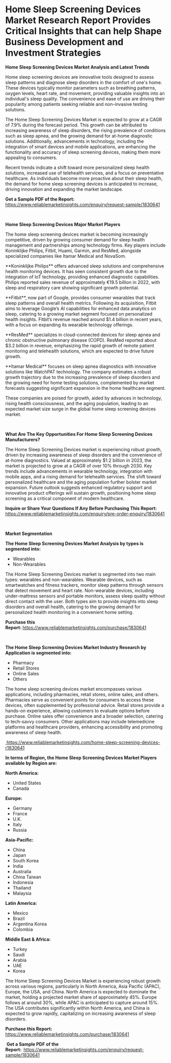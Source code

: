 <p><h1>Home Sleep Screening Devices Market Research Report Provides Critical Insights that can help Shape Business Development and Investment Strategies</h1></p><p><strong>Home Sleep Screening Devices Market Analysis and Latest Trends</strong></p>
<p><p>Home sleep screening devices are innovative tools designed to assess sleep patterns and diagnose sleep disorders in the comfort of one's home. These devices typically monitor parameters such as breathing patterns, oxygen levels, heart rate, and movement, providing valuable insights into an individual's sleep quality. The convenience and ease of use are driving their popularity among patients seeking reliable and non-invasive testing solutions.</p><p>The Home Sleep Screening Devices Market is expected to grow at a CAGR of 7.9% during the forecast period. This growth can be attributed to increasing awareness of sleep disorders, the rising prevalence of conditions such as sleep apnea, and the growing demand for at-home diagnostic solutions. Additionally, advancements in technology, including the integration of smart devices and mobile applications, are enhancing the functionality and accuracy of sleep screening devices, making them more appealing to consumers.</p><p>Recent trends indicate a shift toward more personalized sleep health solutions, increased use of telehealth services, and a focus on preventative healthcare. As individuals become more proactive about their sleep health, the demand for home sleep screening devices is anticipated to increase, driving innovation and expanding the market landscape.</p></p>
<p><strong>Get a Sample PDF of the Report:&nbsp;</strong> <a href="https://www.reliablemarketinsights.com/enquiry/request-sample/1830641?utm_campaign=3295&utm_medium=2&utm_source=Github&utm_content=ia&utm_term=14042025&utm_id=home-sleep-screening-devices">https://www.reliablemarketinsights.com/enquiry/request-sample/1830641</a></p>
<p>&nbsp;</p>
<p><strong>Home Sleep Screening Devices Major Market Players</strong></p>
<p><p>The home sleep screening devices market is becoming increasingly competitive, driven by growing consumer demand for sleep health management and partnerships among technology firms. Key players include Koninklijke Philips, Fitbit, Huami, Garmin, and ResMed, alongside specialized companies like Itamar Medical and NovaSom.</p><p>**Koninklijke Philips** offers advanced sleep solutions and comprehensive health monitoring devices. It has seen consistent growth due to the integration of IoT technology, providing enhanced diagnostic capabilities. Philips reported sales revenue of approximately €19.5 billion in 2022, with sleep and respiratory care showing significant growth potential.</p><p>**Fitbit**, now part of Google, provides consumer wearables that track sleep patterns and overall health metrics. Following its acquisition, Fitbit aims to leverage Google’s AI capabilities for enhanced data analytics on sleep, catering to a growing market segment focused on personalized health insights. Fitbit’s revenue reached around $1.4 billion in recent years, with a focus on expanding its wearable technology offerings.</p><p>**ResMed** specializes in cloud-connected devices for sleep apnea and chronic obstructive pulmonary disease (COPD). ResMed reported about $3.2 billion in revenue, emphasizing the rapid growth of remote patient monitoring and telehealth solutions, which are expected to drive future growth.</p><p>**Itamar Medical** focuses on sleep apnea diagnostics with innovative solutions like WatchPAT technology. The company estimates a robust growth trajectory due to the increasing prevalence of sleep disorders and the growing need for home testing solutions, complemented by market forecasts suggesting significant expansion in the home healthcare segment.</p><p>These companies are poised for growth, aided by advances in technology, rising health consciousness, and the aging population, leading to an expected market size surge in the global home sleep screening devices market.</p></p>
<p>&nbsp;</p>
<p><strong>What Are The Key Opportunities For Home Sleep Screening Devices Manufacturers?</strong></p>
<p><p>The Home Sleep Screening Devices market is experiencing robust growth, driven by increasing awareness of sleep disorders and the convenience of at-home diagnostics. Valued at approximately $1.2 billion in 2023, the market is projected to grow at a CAGR of over 10% through 2030. Key trends include advancements in wearable technology, integration with mobile apps, and a rising demand for telehealth services. The shift toward personalized healthcare and the aging population further bolster market expansion. Future outlook suggests enhanced regulatory support and innovative product offerings will sustain growth, positioning home sleep screening as a critical component of modern healthcare.</p></p>
<p><strong>Inquire or Share Your Questions If Any Before Purchasing This Report:</strong> <a href="https://www.reliablemarketinsights.com/enquiry/pre-order-enquiry/1830641?utm_campaign=3295&utm_medium=2&utm_source=Github&utm_content=ia&utm_term=14042025&utm_id=home-sleep-screening-devices">https://www.reliablemarketinsights.com/enquiry/pre-order-enquiry/1830641</a></p>
<p>&nbsp;</p>
<p><strong>Market Segmentation</strong></p>
<p><strong>The Home Sleep Screening Devices Market Analysis by types is segmented into:</strong></p>
<p><ul><li>Wearables</li><li>Non-Wearables</li></ul></p>
<p><p>The Home Sleep Screening Devices market is segmented into two main types: wearables and non-wearables. Wearable devices, such as smartwatches and fitness trackers, monitor sleep patterns through sensors that detect movement and heart rate. Non-wearable devices, including under-mattress sensors and portable monitors, assess sleep quality without direct contact with the user. Both types aim to provide insights into sleep disorders and overall health, catering to the growing demand for personalized health monitoring in a convenient home setting.</p></p>
<p><strong>Purchase this Report:&nbsp;</strong><a href="https://www.reliablemarketinsights.com/purchase/1830641?utm_campaign=3295&utm_medium=2&utm_source=Github&utm_content=ia&utm_term=14042025&utm_id=home-sleep-screening-devices">https://www.reliablemarketinsights.com/purchase/1830641</a></p>
<p>&nbsp;</p>
<p><strong>The Home Sleep Screening Devices Market Industry Research by Application is segmented into:</strong></p>
<p><ul><li>Pharmacy</li><li>Retail Stores</li><li>Online Sales</li><li>Others</li></ul></p>
<p><p>The home sleep screening devices market encompasses various applications, including pharmacies, retail stores, online sales, and others. Pharmacies serve as convenient points for consumers to access these devices, often supplemented by professional advice. Retail stores provide a hands-on experience, allowing customers to evaluate options before purchase. Online sales offer convenience and a broader selection, catering to tech-savvy consumers. Other applications may include telemedicine platforms and healthcare providers, enhancing accessibility and promoting awareness of sleep health.</p></p>
<p><a href="https://www.reliablemarketinsights.com/home-sleep-screening-devices-r1830641?utm_campaign=3295&utm_medium=2&utm_source=Github&utm_content=ia&utm_term=14042025&utm_id=home-sleep-screening-devices">&nbsp;https://www.reliablemarketinsights.com/home-sleep-screening-devices-r1830641</a></p>
<p><strong>In terms of Region, the Home Sleep Screening Devices Market Players available by Region are:</strong></p>
<p>
    <p> <strong> North America: </strong>
        <ul>
            <li>United States</li>
            <li>Canada</li>
        </ul>
        </p> 
    <p> <strong> Europe: </strong>
        <ul>
            <li>Germany</li>
            <li>France</li>
            <li>U.K.</li>
            <li>Italy</li>
            <li>Russia</li>
        </ul>
        </p> 
    <p> <strong> Asia-Pacific: </strong>
        <ul>
            <li>China</li>
            <li>Japan</li>
            <li>South Korea</li>
            <li>India</li>
            <li>Australia</li>
            <li>China Taiwan</li>
            <li>Indonesia</li>
            <li>Thailand</li>
            <li>Malaysia</li>
        </ul>
        </p> 
    <p> <strong> Latin America: </strong>
        <ul>
            <li>Mexico</li>
            <li>Brazil</li>
            <li>Argentina Korea</li>
            <li>Colombia</li>
        </ul>
        </p> 
    <p> <strong> Middle East & Africa: </strong>
        <ul>
            <li>Turkey</li>
            <li>Saudi</li>
            <li>Arabia</li>
            <li>UAE</li>
            <li>Korea</li>
        </ul>
    </p>
    </p>
<p><p>The Home Sleep Screening Devices Market is experiencing robust growth across various regions, particularly in North America, Asia Pacific (APAC), Europe, the USA, and China. North America is expected to dominate the market, holding a projected market share of approximately 45%. Europe follows at around 30%, while APAC is anticipated to capture around 15%. The USA contributes significantly within North America, and China is expected to grow rapidly, capitalizing on increasing awareness of sleep disorders.</p></p>
<p><strong>Purchase this Report: </strong><a href="https://www.reliablemarketinsights.com/purchase/1830641?utm_campaign=3295&utm_medium=2&utm_source=Github&utm_content=ia&utm_term=14042025&utm_id=home-sleep-screening-devices">https://www.reliablemarketinsights.com/purchase/1830641</a></p>
<p>&nbsp;<strong>Get a Sample PDF of the Report:&nbsp;&nbsp;</strong><a href="https://www.reliablemarketinsights.com/enquiry/request-sample/1830641?utm_campaign=3295&utm_medium=2&utm_source=Github&utm_content=ia&utm_term=14042025&utm_id=home-sleep-screening-devices">https://www.reliablemarketinsights.com/enquiry/request-sample/1830641</a></p>
<p><strong></strong></p>
<p><p></p><p></p><p></p></p>